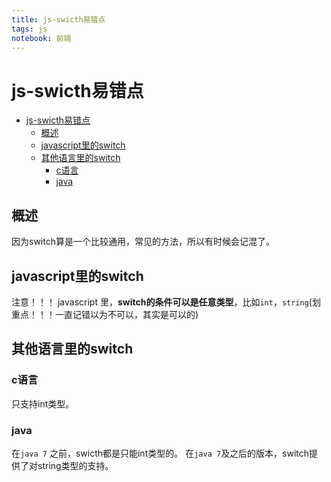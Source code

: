 ```yaml
---
title: js-swicth易错点
tags: js
notebook: 前端
---
```

# js-swicth易错点
<!-- TOC -->

- [js-swicth易错点](#js-swicth%e6%98%93%e9%94%99%e7%82%b9)
  - [概述](#%e6%a6%82%e8%bf%b0)
  - [javascript里的switch](#javascript%e9%87%8c%e7%9a%84switch)
  - [其他语言里的switch](#%e5%85%b6%e4%bb%96%e8%af%ad%e8%a8%80%e9%87%8c%e7%9a%84switch)
    - [c语言](#c%e8%af%ad%e8%a8%80)
    - [java](#java)

<!-- /TOC -->
## 概述
因为switch算是一个比较通用，常见的方法，所以有时候会记混了。

## javascript里的switch
注意！！！
javascript 里，**switch的条件可以是任意类型**，比如`int`，`string`(划重点！！！一直记错以为不可以，其实是可以的)

## 其他语言里的switch
### c语言
只支持int类型。

### java
在`java 7` 之前，swicth都是只能int类型的。
在`java 7`及之后的版本，switch提供了对string类型的支持。



